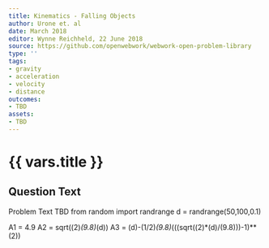 ```yaml
---
title: Kinematics - Falling Objects
author: Urone et. al
date: March 2018
editor: Wynne Reichheld, 22 June 2018
source: https://github.com/openwebwork/webwork-open-problem-library
type: ''
tags:
- gravity
- acceleration
- velocity
- distance
outcomes:
- TBD
assets:
- TBD
---
```

# {{ vars.title }}

## Question Text

Problem Text TBD
from random import randrange
d = randrange(50,100,0.1)

A1 = 4.9
A2 = sqrt((2)*(9.8)*(d))
A3 = (d)-(1/2)*(9.8)*(((sqrt((2)*(d)/(9.8)))-1)**(2))
